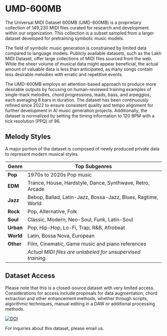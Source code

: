 # UMD-600MB

The Universal MIDI Dataset 600MB (UMD-600MB) is a proprietary collection of 149,230 MIDI files curated for research and development within our organization. This collection is a subset sampled from a larger dataset developed for pretraining symbolic music models.

The field of symbolic music generation is constrained by limited data compared to language models. Publicly available datasets, such as the Lakh MIDI Dataset, offer large collections of MIDI files sourced from the web. While the sheer volume of musical data might appear beneficial, the actual amount of valuable data is less than anticipated, as many songs contain less desirable melodies with erratic and repetitive events.

The UMD-600MB employs an attention-based approach to produce more desirable outputs by focusing on human-reviewed training examples of single-track melodies, chord progressions, leads, bass, and arpeggios, each averaging 8 bars in duration. The dataset has been continuously refined since 2022 to ensure consistent quality and tempo alignment for further development in AI music generation projects. Additionally, the dataset is normalized by setting the timing information to 120 BPM with a tick resolution (PPQ) of 96.

## Melody Styles

A major portion of the dataset is composed of newly produced private data to represent modern musical styles.

| **Genre** | **Top Subgenres** |
|-----------|-------------------|
| **Pop**   | 1970s to 2020s Pop music |
| **EDM**   | Trance, House, Hardstyle, Dance, Synthwave, Retro, Arcade |
| **Jazz**  | Bebop, Ballad, Latin-Jazz, Bossa-Jazz, Blues, Ragtime, World |
| **Rock**  | Pop, Alternative, Folk |
| **Soul**  | Classic, Modern, Neo-Soul, Funk, Latin-Soul |
| **Urban** | Pop, Hip-Hop, Lo-Fi, Trap, R&B, Afrobeat |
| **World** | Latin, Bossa Nova, European |
| **Other** | Film, Cinematic, Game music and piano references |
|           | *Actual MIDI files are unlabeled for unsupervised training.* |


## Dataset Access
Please note that this is a closed-source dataset with very limited access. Considerations for access include proposals for data augmentation, chord extraction and other enhancement methods, whether through scripts, algorithmic techniques, manual editing in a DAW or additional processing methods.

[![DOI](https://zenodo.org/badge/DOI/10.5281/zenodo.14560336.svg)](https://doi.org/10.5281/zenodo.14560336)




For inquiries about this dataset, please email us.
